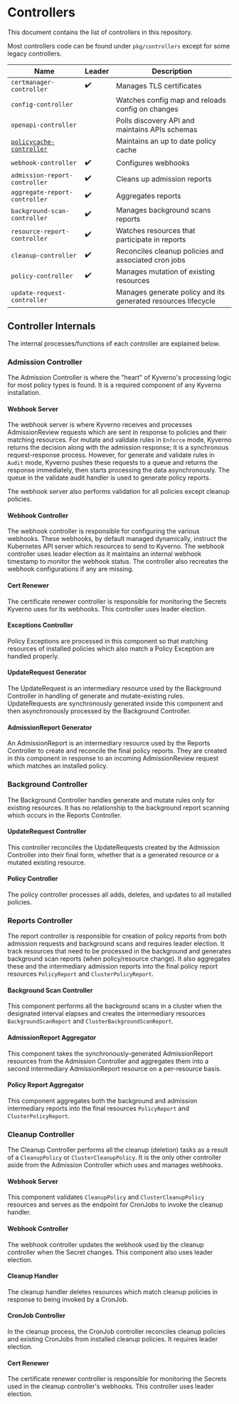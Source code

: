 # Controllers

This document contains the list of controllers in this repository.

Most controllers code can be found under `pkg/controllers` except for some legacy controllers.

| Name                             | Leader             | Description                                                   |
|----------------------------------|--------------------|---------------------------------------------------------------|
| `certmanager-controller`         | :heavy_check_mark: | Manages TLS certificates                                      |
| `config-controller`              |                    | Watches config map and reloads config on changes              |
| `openapi-controller`             |                    | Polls discovery API and maintains APIs schemas                |
| [`policycache-controller`]       |                    | Maintains an up to date policy cache                          |
| `webhook-controller`             | :heavy_check_mark: | Configures webhooks                                           |
| `admission-report-controller`    | :heavy_check_mark: | Cleans up admission reports                                   |
| `aggregate-report-controller`    | :heavy_check_mark: | Aggregates reports                                            |
| `background-scan-controller`     | :heavy_check_mark: | Manages background scans reports                              |
| `resource-report-controller`     | :heavy_check_mark: | Watches resources that participate in reports                 |
| `cleanup-controller`             | :heavy_check_mark: | Reconciles cleanup policies and associated cron jobs          |
| `policy-controller`              | :heavy_check_mark: | Manages mutation of existing resources                        |
| `update-request-controller`      |                    | Manages generate policy and its generated resources lifecycle |

[`policycache-controller`]: ./policycache.md

## Controller Internals

The internal processes/functions of each controller are explained below.

### Admission Controller

The Admission Controller is where the "heart" of Kyverno's processing logic for most policy types is found. It is a required component of any Kyverno installation.

#### Webhook Server

The webhook server is where Kyverno receives and processes AdmissionReview requests which are sent in response to policies and their matching resources. For mutate and validate rules in `Enforce` mode, Kyverno returns the decision along with the admission response; it is a synchronous request-response process. However, for generate and validate rules in `Audit` mode, Kyverno pushes these requests to a queue and returns the response immediately, then starts processing the data asynchronously. The queue in the validate audit handler is used to generate policy reports.

The webhook server also performs validation for all policies except cleanup policies.

#### Webhook Controller

The webhook controller is responsible for configuring the various webhooks. These webhooks, by default managed dynamically, instruct the Kubernetes API server which resources to send to Kyverno. The webhook controller uses leader election as it maintains an internal webhook timestamp to monitor the webhook status. The controller also recreates the webhook configurations if any are missing.

#### Cert Renewer

The certificate renewer controller is responsible for monitoring the Secrets Kyverno uses for its webhooks. This controller uses leader election.

#### Exceptions Controller

Policy Exceptions are processed in this component so that matching resources of installed policies which also match a Policy Exception are handled properly.

#### UpdateRequest Generator

The UpdateRequest is an intermediary resource used by the Background Controller in handling of generate and mutate-existing rules. UpdateRequests are synchronously generated inside this component and then asynchronously processed by the Background Controller.

#### AdmissionReport Generator

An AdmissionReport is an intermediary resource used by the Reports Controller to create and reconcile the final policy reports. They are created in this component in response to an incoming AdmissionReview request which matches an installed policy.

### Background Controller

The Background Controller handles generate and mutate rules only for existing resources. It has no relationship to the background report scanning which occurs in the Reports Controller.

#### UpdateRequest Controller

This controller reconciles the UpdateRequests created by the Admission Controller into their final form, whether that is a generated resource or a mutated existing resource.

#### Policy Controller

The policy controller processes all adds, deletes, and updates to all installed policies.

### Reports Controller

The report controller is responsible for creation of policy reports from both admission requests and background scans and requires leader election. It track resources that need to be processed in the background and generates background scan reports (when policy/resource change). It also aggregates these and the intermediary admission reports into the final policy report resources `PolicyReport` and `ClusterPolicyReport`.

#### Background Scan Controller

This component performs all the background scans in a cluster when the designated interval elapses and creates the intermediary resources `BackgroundScanReport` and `ClusterBackgroundScanReport`.

#### AdmissionReport Aggregator

This component takes the synchronously-generated AdmissionReport resources from the Admission Controller and aggregates them into a second intermediary AdmissionReport resource on a per-resource basis.

#### Policy Report Aggregator

This component aggregates both the background and admission intermediary reports into the final resources `PolicyReport` and `ClusterPolicyReport`.

### Cleanup Controller

The Cleanup Controller performs all the cleanup (deletion) tasks as a result of a `CleanupPolicy` or `ClusterCleanupPolicy`. It is the only other controller aside from the Admission Controller which uses and manages webhooks.

#### Webhook Server

This component validates `CleanupPolicy` and `ClusterCleanupPolicy` resources and serves as the endpoint for CronJobs to invoke the cleanup handler.

#### Webhook Controller

The webhook controller updates the webhook used by the cleanup controller when the Secret changes. This component also uses leader election.

#### Cleanup Handler

The cleanup handler deletes resources which match cleanup policies in response to being invoked by a CronJob.

#### CronJob Controller

In the cleanup process, the CronJob controller reconciles cleanup policies and existing CronJobs from installed cleanup policies. It requires leader election.

#### Cert Renewer

The certificate renewer controller is responsible for monitoring the Secrets used in the cleanup controller's webhooks. This controller uses leader election.
